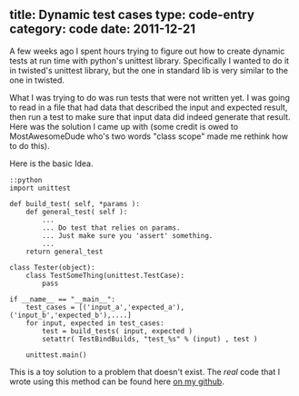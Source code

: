 title: Dynamic test cases
type: code-entry
category: code
date: 2011-12-21
---

A few weeks ago I spent hours trying to figure out how to create dynamic tests at run time with python's unittest library. Specifically I wanted to do it in twisted's unittest library, but the one in standard lib is very similar to the one in twisted.

What I was trying to do was run tests that were not written yet. I was going to read in a file that had data that described the input and expected result, then run a test to make sure that input data did indeed generate that result. Here was the solution I came up with (some credit is owed to MostAwesomeDude who's two words "class scope" made me rethink how to do this).

Here is the basic Idea.

    ::python
    import unittest

    def build_test( self, *params ):
        def general_test( self ):
            ...
            ... Do test that relies on params.
            ... Just make sure you 'assert' something.
            ...
        return general_test

    class Tester(object):
        class TestSomeThing(unittest.TestCase):
            pass

    if __name__ == "__main__":
        test_cases = [('input_a','expected_a'),('input_b','expected_b'),....]
        for input, expected in test_cases:
            test = build_tests( input, expected )
            setattr( TestBindBuilds, "test_%s" % (input) , test )

        unittest.main()

This is a toy solution to a problem that doesn't exist. The *real* code that I wrote using this method can be found here [on my github][code].

[code]:https://raw.github.com/uberj/maintain-bindbuilds/master/build_test.py
